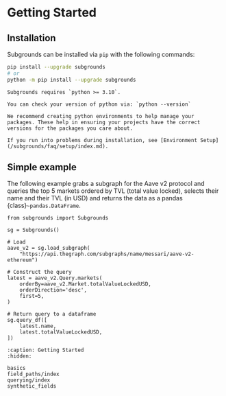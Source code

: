# Getting Started

## Installation

Subgrounds can be installed via `pip` with the following commands:

```bash
pip install --upgrade subgrounds
# or
python -m pip install --upgrade subgrounds
```

```{important}
Subgrounds requires `python >= 3.10`.

You can check your version of python via: `python --version`
```

```{note}
We recommend creating python environments to help manage your packages. These help in ensuring your projects have the correct versions for the packages you care about.

If you run into problems during installation, see [Environment Setup](/subgrounds/faq/setup/index.md).
```

## Simple example

The following example grabs a subgraph for the Aave v2 protocol and queries the top 5 markets ordered by TVL (total value locked), selects their name and their TVL (in USD) and returns the data as a pandas {class}`~pandas.DataFrame`.

```{repl}
from subgrounds import Subgrounds

sg = Subgrounds()

# Load
aave_v2 = sg.load_subgraph(
    "https://api.thegraph.com/subgraphs/name/messari/aave-v2-ethereum")

# Construct the query
latest = aave_v2.Query.markets(
    orderBy=aave_v2.Market.totalValueLockedUSD,
    orderDirection='desc',
    first=5,
)

# Return query to a dataframe
sg.query_df([
    latest.name,
    latest.totalValueLockedUSD,
])
```

```{toctree}
:caption: Getting Started
:hidden:

basics
field_paths/index
querying/index
synthetic_fields
```
<!-- async -->

